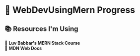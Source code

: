 # 🚀 **WebDevUsingMern Progress**  



## 📚 **Resources I'm Using**  
📌 **Luv Babbar's MERN Stack Course**  
📌 **MDN Web Docs**
